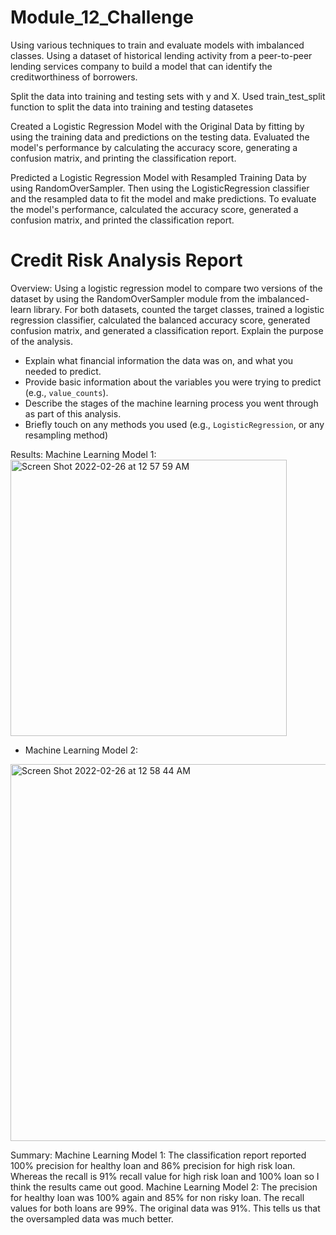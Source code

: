 # Module_12_Challenge

Using various techniques to train and evaluate models with imbalanced classes. Using a dataset of historical lending activity from a peer-to-peer lending services company to build a model that can identify the creditworthiness of borrowers.

Split the data into training and testing sets with y and X. 
Used train_test_split function to split the data into training and testing datasetes

Created a Logistic Regression Model with the Original Data by fitting by using the training data and predictions on the testing data. 
Evaluated the model's performance by calculating the accuracy score, generating a confusion matrix, and printing the classification report. 

Predicted a Logistic Regression Model with Resampled Training Data by using RandomOverSampler. 
Then using the LogisticRegression classifier and the resampled data to fit the model and make predictions. 
To evaluate the model's performance, calculated the accuracy score, generated a confusion matrix, and printed the classification report. 


# Credit Risk Analysis Report

Overview: 
Using a logistic regression model to compare two versions of the dataset by using the RandomOverSampler module from the imbalanced-learn library. For both datasets, counted the target classes, trained a logistic regression classifier, calculated the balanced accuracy score, generated confusion matrix, and generated a classification report. Explain the purpose of the analysis.
* Explain what financial information the data was on, and what you needed to predict.
* Provide basic information about the variables you were trying to predict (e.g., `value_counts`).
* Describe the stages of the machine learning process you went through as part of this analysis.
* Briefly touch on any methods you used (e.g., `LogisticRegression`, or any resampling method)

Results:
Machine Learning Model 1:
<img width="442" alt="Screen Shot 2022-02-26 at 12 57 59 AM" src="https://user-images.githubusercontent.com/94431259/155837086-933646c5-3886-4c26-a4da-cfebdbbf80cf.png">

* Machine Learning Model 2:
<img width="603" alt="Screen Shot 2022-02-26 at 12 58 44 AM" src="https://user-images.githubusercontent.com/94431259/155837099-fc77aade-1982-4556-99ce-832ae6c02b51.png">

Summary:
Machine Learning Model 1:
The classification report reported 100% precision for healthy loan and 86% precision for high risk loan. Whereas the recall is 91% recall value for high risk loan and 100% loan so I think the results came out good.
Machine Learning Model 2:
The precision for healthy loan was 100% again and 85% for non risky loan. The recall values for both loans are 99%. The original data was 91%. This tells us that the oversampled data was much better.




